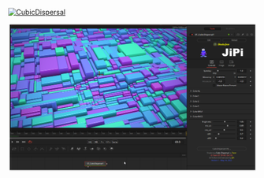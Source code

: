 [![CubicDispersal](https://user-images.githubusercontent.com/78935215/168441827-e06b134f-7c7b-4321-86ec-589a4ffb8ba4.gif)](CubicDispersal.fuse)


[![Screenshot](CubicDispersal_screenshot.png)](https://www.shadertoy.com/view/fldXWS "View on Shadertoy.com")